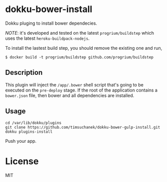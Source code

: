 dokku-bower-install
===================

Dokku pluging to install bower dependecies.

*NOTE*: it's developed and tested on the latest `progrium/buildstep` which uses the latest `heroku-buildpack-nodejs`.

To install the lastest build step, you should remove the existing one and run,

```
$ docker build -t progrium/buildstep github.com/progrium/buildstep
```

## Description

This plugin will inject the `/app/.bower` shell script that's going to be executed on the `pre-deploy` stage. If the root of the application contains a `bower.json` file, then bower and all dependencies are installed.

## Usage

```
cd /var/lib/dokku/plugins
git clone https://github.com/timsuchanek/dokku-bower-gulp-install.git
dokku plugins-install
```

Push your app.

# License

MIT
